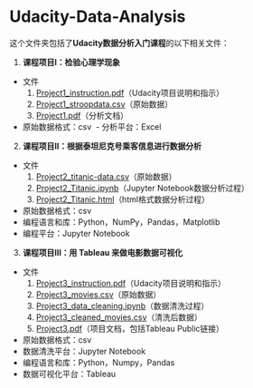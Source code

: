 # Udacity-Data-Analysis
这个文件夹包括了**Udacity数据分析入门课程**的以下相关文件：
1. **课程项目I：检验心理学现象**
  - 文件
    1. [Project1_instruction.pdf](https://github.com/kexinlin/Udacity-Data-Analysis/blob/master/Project1_instruction.pdf)（Udacity项目说明和指示）
    2. [Project1_stroopdata.csv](https://github.com/kexinlin/Udacity-Data-Analysis/blob/master/Project1_stroopdata.csv)（原始数据）
    3. [Project1.pdf](https://github.com/kexinlin/Udacity-Data-Analysis/blob/master/Project1.pdf)（分析文档）
  - 原始数据格式：csv
  - 分析平台：Excel
  
2. **课程项目II：根据泰坦尼克号乘客信息进行数据分析**
  - 文件
    1. [Project2_titanic-data.csv](https://github.com/kexinlin/Udacity-Data-Analysis/blob/master/Project2_titanic-data.csv)（原始数据）
    2. [Project2_Titanic.ipynb](https://github.com/kexinlin/Udacity-Data-Analysis/blob/master/Project2_Titanic.ipynb)（Jupyter Notebook数据分析过程）
    3. [Project2_Titanic.html](https://github.com/kexinlin/Udacity-Data-Analysis/blob/master/Project2_Titanic.html)（html格式数据分析过程）
  - 原始数据格式：csv
  - 编程语言和库：Python，NumPy，Pandas，Matplotlib
  - 编程平台：Jupyter Notebook  
3. **课程项目III：用 Tableau 来做电影数据可视化**
  - 文件
    1. [Project3_instruction.pdf](https://github.com/kexinlin/Udacity-Data-Analysis/blob/master/Project3_instruction.pdf)（Udacity项目说明和指示）
    2. [Project3_movies.csv](https://github.com/kexinlin/Udacity-Data-Analysis/blob/master/Project3_movies.csv)（原始数据）
    3. [Project3_data_cleaning.ipynb](https://github.com/kexinlin/Udacity-Data-Analysis/blob/master/Project3_data_cleaning.ipynb)（数据清洗过程）
    4. [Project3_cleaned_movies.csv](https://github.com/kexinlin/Udacity-Data-Analysis/blob/master/Project3_cleaned_movies.csv)（清洗后数据）
    5. [Project3.pdf](https://github.com/kexinlin/Udacity-Data-Analysis/blob/master/Project3.pdf)（项目文档，包括Tableau Public链接）
  - 原始数据格式：csv
  - 数据清洗平台：Jupyter Notebook
  - 编程语言和库：Python，Numpy，Pandas
  - 数据可视化平台：Tableau
